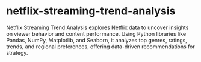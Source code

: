 # netflix-streaming-trend-analysis
Netflix Streaming Trend Analysis explores Netflix data to uncover insights on viewer behavior and content performance. Using Python libraries like Pandas, NumPy, Matplotlib, and Seaborn, it analyzes top genres, ratings, trends, and regional preferences, offering data-driven recommendations for strategy.
